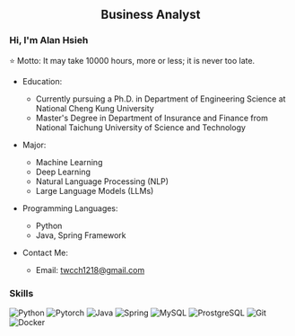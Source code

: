 <h2 align="center">Business Analyst</h2>
<!-- <img src="https://github-readme-stats.vercel.app/api?username=twcch&show_icons=true" alt="Alan's GitHub stats" align="right"> -->

### Hi, I'm Alan Hsieh

⭐ Motto: It may take 10000 hours, more or less; it is never too late.

- Education:
  - Currently pursuing a Ph.D. in Department of Engineering Science at National Cheng Kung University
  - Master's Degree in Department of Insurance and Finance from National Taichung University of Science and Technology

- Major:
  - Machine Learning
  - Deep Learning
  - Natural Language Processing (NLP)
  - Large Language Models (LLMs)

- Programming Languages:
  - Python
  - Java, Spring Framework

- Contact Me:
  - Email: twcch1218@gmail.com

### Skills

![Python](https://img.shields.io/badge/Python-444?style=flat&logo=Python&logoColor=white)
![Pytorch](https://img.shields.io/badge/Pytorch-444?style=flat&logo=Pytorch&logoColor=white)
![Java](https://img.shields.io/badge/Java-444?style=flat&logo=IntellijIDEA&logoColor=white)
![Spring](https://img.shields.io/badge/Spring-444?style=flat&logo=Spring&logoColor=white)
![MySQL](https://img.shields.io/badge/MySQL-444?style=flat&logo=MySQL&logoColor=white)
![ProstgreSQL](https://img.shields.io/badge/PostgreSQL-444?style=flat&logo=PostgreSQL&logoColor=white)
![Git](https://img.shields.io/badge/Git-444?style=flat&logo=Git&logoColor=white)
![Docker](https://img.shields.io/badge/Docker-444?style=flat&logo=Docker&logoColor=white)
